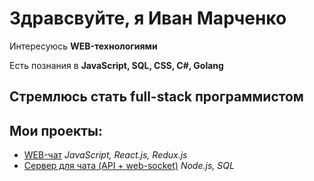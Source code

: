 # Здравсвуйте, я Иван Марченко
Интересуюсь **WEB-технологиями**

Есть познания в **JavaScript, SQL, CSS, С#, Golang** 
## Стремлюсь стать full-stack программистом
## Мои проекты:
- [WEB-чат](https://github.com/By-Onex/web-chat) _JavaScript, React.js, Redux.js_
- [Сервер для чата (API + web-socket)](https://github.com/By-Onex/web-chat-server) _Node.js, SQL_
